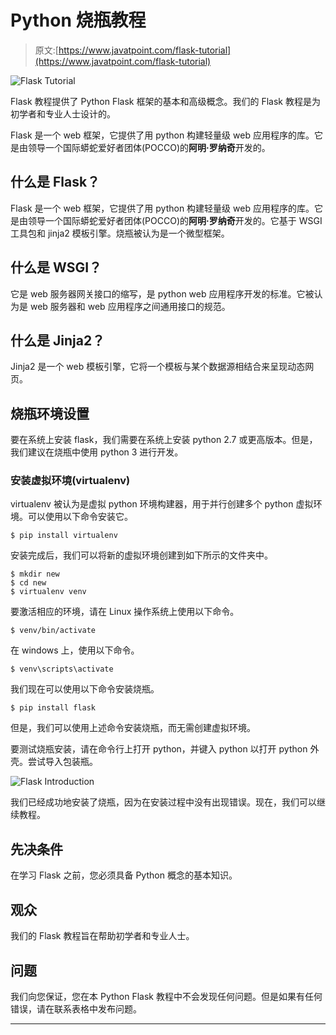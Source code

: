 # Python 烧瓶教程

> 原文:[https://www.javatpoint.com/flask-tutorial](https://www.javatpoint.com/flask-tutorial)

![Flask Tutorial](../Images/20fcf2c5490a374848fb5310cc2cf8fb.png)

Flask 教程提供了 Python Flask 框架的基本和高级概念。我们的 Flask 教程是为初学者和专业人士设计的。

Flask 是一个 web 框架，它提供了用 python 构建轻量级 web 应用程序的库。它是由领导一个国际蟒蛇爱好者团体(POCCO)的**阿明·罗纳奇**开发的。

## 什么是 Flask？

Flask 是一个 web 框架，它提供了用 python 构建轻量级 web 应用程序的库。它是由领导一个国际蟒蛇爱好者团体(POCCO)的**阿明·罗纳奇**开发的。它基于 WSGI 工具包和 jinja2 模板引擎。烧瓶被认为是一个微型框架。

## 什么是 WSGI？

它是 web 服务器网关接口的缩写，是 python web 应用程序开发的标准。它被认为是 web 服务器和 web 应用程序之间通用接口的规范。

## 什么是 Jinja2？

Jinja2 是一个 web 模板引擎，它将一个模板与某个数据源相结合来呈现动态网页。

## 烧瓶环境设置

要在系统上安装 flask，我们需要在系统上安装 python 2.7 或更高版本。但是，我们建议在烧瓶中使用 python 3 进行开发。

### 安装虚拟环境(virtualenv)

virtualenv 被认为是虚拟 python 环境构建器，用于并行创建多个 python 虚拟环境。可以使用以下命令安装它。

```
$ pip install virtualenv

```

安装完成后，我们可以将新的虚拟环境创建到如下所示的文件夹中。

```
$ mkdir new 
$ cd new 
$ virtualenv venv

```

要激活相应的环境，请在 Linux 操作系统上使用以下命令。

```
$ venv/bin/activate 

```

在 windows 上，使用以下命令。

```
$ venv\scripts\activate

```

我们现在可以使用以下命令安装烧瓶。

```
$ pip install flask

```

但是，我们可以使用上述命令安装烧瓶，而无需创建虚拟环境。

要测试烧瓶安装，请在命令行上打开 python，并键入 python 以打开 python 外壳。尝试导入包装瓶。

![Flask Introduction](../Images/579ed4cd1426289222685d788c7fd515.png)

我们已经成功地安装了烧瓶，因为在安装过程中没有出现错误。现在，我们可以继续教程。

## 先决条件

在学习 Flask 之前，您必须具备 Python 概念的基本知识。

## 观众

我们的 Flask 教程旨在帮助初学者和专业人士。

## 问题

我们向您保证，您在本 Python Flask 教程中不会发现任何问题。但是如果有任何错误，请在联系表格中发布问题。

* * *